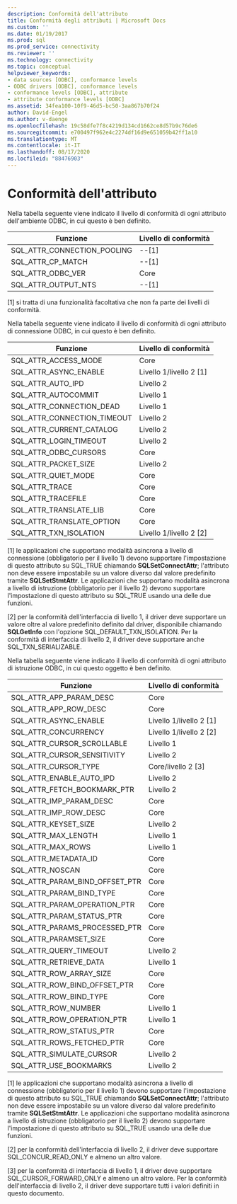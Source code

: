 ```yaml
---
description: Conformità dell'attributo
title: Conformità degli attributi | Microsoft Docs
ms.custom: ''
ms.date: 01/19/2017
ms.prod: sql
ms.prod_service: connectivity
ms.reviewer: ''
ms.technology: connectivity
ms.topic: conceptual
helpviewer_keywords:
- data sources [ODBC], conformance levels
- ODBC drivers [ODBC], conformance levels
- conformance levels [ODBC], attribute
- attribute conformance levels [ODBC]
ms.assetid: 34fea100-10f9-46d5-bc50-3aa867b70f24
author: David-Engel
ms.author: v-daenge
ms.openlocfilehash: 19c58dfe7f8c4219d134cd1662ce8d57b9c76de6
ms.sourcegitcommit: e700497f962e4c2274df16d9e651059b42ff1a10
ms.translationtype: MT
ms.contentlocale: it-IT
ms.lasthandoff: 08/17/2020
ms.locfileid: "88476903"
---
```

# <a name="attribute-conformance"></a>Conformità dell'attributo
Nella tabella seguente viene indicato il livello di conformità di ogni attributo dell'ambiente ODBC, in cui questo è ben definito.  
  
|Funzione|Livello di conformità|  
|--------------|-----------------------|  
|SQL_ATTR_CONNECTION_POOLING|--[1]|  
|SQL_ATTR_CP_MATCH|--[1]|  
|SQL_ATTR_ODBC_VER|Core|  
|SQL_ATTR_OUTPUT_NTS|--[1]|  
  
 [1] si tratta di una funzionalità facoltativa che non fa parte dei livelli di conformità.  
  
 Nella tabella seguente viene indicato il livello di conformità di ogni attributo di connessione ODBC, in cui questo è ben definito.  
  
|Funzione|Livello di conformità|  
|--------------|-----------------------|  
|SQL_ATTR_ACCESS_MODE|Core|  
|SQL_ATTR_ASYNC_ENABLE|Livello 1/livello 2 [1]|  
|SQL_ATTR_AUTO_IPD|Livello 2|  
|SQL_ATTR_AUTOCOMMIT|Livello 1|  
|SQL_ATTR_CONNECTION_DEAD|Livello 1|  
|SQL_ATTR_CONNECTION_TIMEOUT|Livello 2|  
|SQL_ATTR_CURRENT_CATALOG|Livello 2|  
|SQL_ATTR_LOGIN_TIMEOUT|Livello 2|  
|SQL_ATTR_ODBC_CURSORS|Core|  
|SQL_ATTR_PACKET_SIZE|Livello 2|  
|SQL_ATTR_QUIET_MODE|Core|  
|SQL_ATTR_TRACE|Core|  
|SQL_ATTR_TRACEFILE|Core|  
|SQL_ATTR_TRANSLATE_LIB|Core|  
|SQL_ATTR_TRANSLATE_OPTION|Core|  
|SQL_ATTR_TXN_ISOLATION|Livello 1/livello 2 [2]|  
  
 [1] le applicazioni che supportano modalità asincrona a livello di connessione (obbligatorio per il livello 1) devono supportare l'impostazione di questo attributo su SQL_TRUE chiamando **SQLSetConnectAttr**; l'attributo non deve essere impostabile su un valore diverso dal valore predefinito tramite **SQLSetStmtAttr**. Le applicazioni che supportano modalità asincrona a livello di istruzione (obbligatorio per il livello 2) devono supportare l'impostazione di questo attributo su SQL_TRUE usando una delle due funzioni.  
  
 [2] per la conformità dell'interfaccia di livello 1, il driver deve supportare un valore oltre al valore predefinito definito dal driver, disponibile chiamando **SQLGetInfo** con l'opzione SQL_DEFAULT_TXN_ISOLATION. Per la conformità di interfaccia di livello 2, il driver deve supportare anche SQL_TXN_SERIALIZABLE.  
  
 Nella tabella seguente viene indicato il livello di conformità di ogni attributo di istruzione ODBC, in cui questo oggetto è ben definito.  
  
|Funzione|Livello di conformità|  
|--------------|-----------------------|  
|SQL_ATTR_APP_PARAM_DESC|Core|  
|SQL_ATTR_APP_ROW_DESC|Core|  
|SQL_ATTR_ASYNC_ENABLE|Livello 1/livello 2 [1]|  
|SQL_ATTR_CONCURRENCY|Livello 1/livello 2 [2]|  
|SQL_ATTR_CURSOR_SCROLLABLE|Livello 1|  
|SQL_ATTR_CURSOR_SENSITIVITY|Livello 2|  
|SQL_ATTR_CURSOR_TYPE|Core/livello 2 [3]|  
|SQL_ATTR_ENABLE_AUTO_IPD|Livello 2|  
|SQL_ATTR_FETCH_BOOKMARK_PTR|Livello 2|  
|SQL_ATTR_IMP_PARAM_DESC|Core|  
|SQL_ATTR_IMP_ROW_DESC|Core|  
|SQL_ATTR_KEYSET_SIZE|Livello 2|  
|SQL_ATTR_MAX_LENGTH|Livello 1|  
|SQL_ATTR_MAX_ROWS|Livello 1|  
|SQL_ATTR_METADATA_ID|Core|  
|SQL_ATTR_NOSCAN|Core|  
|SQL_ATTR_PARAM_BIND_OFFSET_PTR|Core|  
|SQL_ATTR_PARAM_BIND_TYPE|Core|  
|SQL_ATTR_PARAM_OPERATION_PTR|Core|  
|SQL_ATTR_PARAM_STATUS_PTR|Core|  
|SQL_ATTR_PARAMS_PROCESSED_PTR|Core|  
|SQL_ATTR_PARAMSET_SIZE|Core|  
|SQL_ATTR_QUERY_TIMEOUT|Livello 2|  
|SQL_ATTR_RETRIEVE_DATA|Livello 1|  
|SQL_ATTR_ROW_ARRAY_SIZE|Core|  
|SQL_ATTR_ROW_BIND_OFFSET_PTR|Core|  
|SQL_ATTR_ROW_BIND_TYPE|Core|  
|SQL_ATTR_ROW_NUMBER|Livello 1|  
|SQL_ATTR_ROW_OPERATION_PTR|Livello 1|  
|SQL_ATTR_ROW_STATUS_PTR|Core|  
|SQL_ATTR_ROWS_FETCHED_PTR|Core|  
|SQL_ATTR_SIMULATE_CURSOR|Livello 2|  
|SQL_ATTR_USE_BOOKMARKS|Livello 2|  
  
 [1] le applicazioni che supportano modalità asincrona a livello di connessione (obbligatorio per il livello 1) devono supportare l'impostazione di questo attributo su SQL_TRUE chiamando **SQLSetConnectAttr**; l'attributo non deve essere impostabile su un valore diverso dal valore predefinito tramite **SQLSetStmtAttr**. Le applicazioni che supportano modalità asincrona a livello di istruzione (obbligatorio per il livello 2) devono supportare l'impostazione di questo attributo su SQL_TRUE usando una delle due funzioni.  
  
 [2] per la conformità dell'interfaccia di livello 2, il driver deve supportare SQL_CONCUR_READ_ONLY e almeno un altro valore.  
  
 [3] per la conformità di interfaccia di livello 1, il driver deve supportare SQL_CURSOR_FORWARD_ONLY e almeno un altro valore. Per la conformità dell'interfaccia di livello 2, il driver deve supportare tutti i valori definiti in questo documento.
